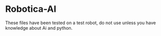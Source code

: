 # Robotica-AI                  

These files have been tested on a test robot, do not use unless you have knowledge about Ai and python.
